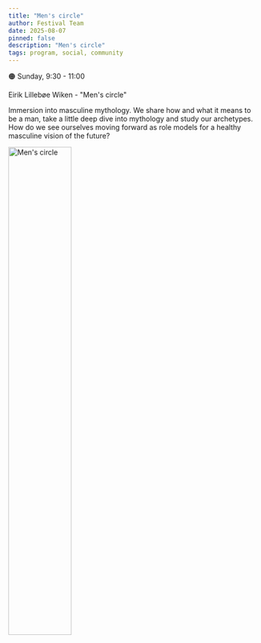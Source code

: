 ```yaml
---
title: "Men's circle"
author: Festival Team
date: 2025-08-07
pinned: false
description: "Men's circle"
tags: program, social, community
---
```


<script>
    import Image from  '$lib/Image.svelte'
</script>

🟠 Sunday, 9:30 - 11:00

Eirik Lillebøe Wiken - "Men's circle"

Immersion into masculine mythology. We share how and what it means to be a man, take a little deep dive into mythology and study our archetypes. How do we see ourselves moving forward as role models for a healthy masculine vision of the future?

<Image 
  src='program/social-community/19-mens-circle.png'
  caption="Men's circle"
  alt="Men's circle"
  width='50%'/> 